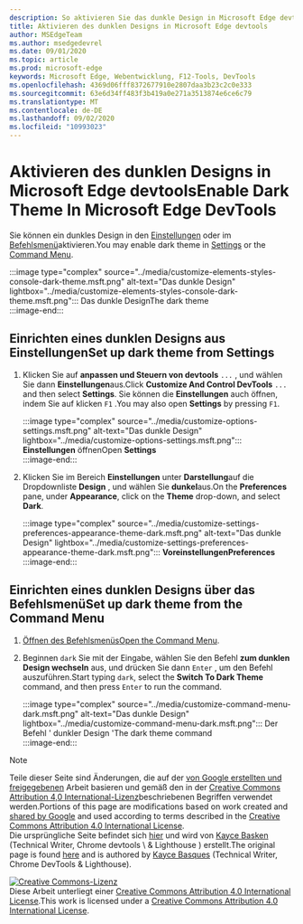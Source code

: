 ```yaml
---
description: So aktivieren Sie das dunkle Design in Microsoft Edge devtools
title: Aktivieren des dunklen Designs in Microsoft Edge devtools
author: MSEdgeTeam
ms.author: msedgedevrel
ms.date: 09/01/2020
ms.topic: article
ms.prod: microsoft-edge
keywords: Microsoft Edge, Webentwicklung, F12-Tools, DevTools
ms.openlocfilehash: 4369d06fff8372677910e2807daa3b23c2c0e333
ms.sourcegitcommit: 63e6d34ff483f3b419a0e271a3513874e6ce6c79
ms.translationtype: MT
ms.contentlocale: de-DE
ms.lasthandoff: 09/02/2020
ms.locfileid: "10993023"
---
```

<!-- Copyright Kayce Basques 

   Licensed under the Apache License, Version 2.0 (the "License");
   you may not use this file except in compliance with the License.
   You may obtain a copy of the License at

       https://www.apache.org/licenses/LICENSE-2.0

   Unless required by applicable law or agreed to in writing, software
   distributed under the License is distributed on an "AS IS" BASIS,
   WITHOUT WARRANTIES OR CONDITIONS OF ANY KIND, either express or implied.
   See the License for the specific language governing permissions and
   limitations under the License.  -->





# <span data-ttu-id="3a716-104">Aktivieren des dunklen Designs in Microsoft Edge devtools</span><span class="sxs-lookup"><span data-stu-id="3a716-104">Enable Dark Theme In Microsoft Edge DevTools</span></span>   

  

<span data-ttu-id="3a716-105">Sie können ein dunkles Design in den [Einstellungen](#set-up-dark-theme-from-settings) oder im [Befehlsmenü](#set-up-dark-theme-from-the-command-menu)aktivieren.</span><span class="sxs-lookup"><span data-stu-id="3a716-105">You may enable dark theme in [Settings](#set-up-dark-theme-from-settings) or the [Command Menu](#set-up-dark-theme-from-the-command-menu).</span></span>  

:::image type="complex" source="../media/customize-elements-styles-console-dark-theme.msft.png" alt-text="Das dunkle Design" lightbox="../media/customize-elements-styles-console-dark-theme.msft.png":::
   <span data-ttu-id="3a716-107">Das dunkle Design</span><span class="sxs-lookup"><span data-stu-id="3a716-107">The dark theme</span></span>  
:::image-end:::  

## <span data-ttu-id="3a716-108">Einrichten eines dunklen Designs aus Einstellungen</span><span class="sxs-lookup"><span data-stu-id="3a716-108">Set up dark theme from Settings</span></span>   

1.  <span data-ttu-id="3a716-109">Klicken Sie auf **anpassen und Steuern von devtools** `...` , und wählen Sie dann **Einstellungen**aus.</span><span class="sxs-lookup"><span data-stu-id="3a716-109">Click **Customize And Control DevTools** `...` and then select **Settings**.</span></span>  <span data-ttu-id="3a716-110">Sie können die **Einstellungen** auch öffnen, indem Sie auf klicken `F1` .</span><span class="sxs-lookup"><span data-stu-id="3a716-110">You may also open **Settings** by pressing `F1`.</span></span>  
    
    :::image type="complex" source="../media/customize-options-settings.msft.png" alt-text="Das dunkle Design" lightbox="../media/customize-options-settings.msft.png":::
       <span data-ttu-id="3a716-112">**Einstellungen** öffnen</span><span class="sxs-lookup"><span data-stu-id="3a716-112">Open **Settings**</span></span>  
    :::image-end:::  

1.  <span data-ttu-id="3a716-113">Klicken Sie im Bereich **Einstellungen** unter **Darstellung**auf die Dropdownliste **Design** , und wählen Sie **dunkel**aus.</span><span class="sxs-lookup"><span data-stu-id="3a716-113">On the **Preferences** pane,  under **Appearance**, click on the **Theme** drop-down, and select **Dark**.</span></span>  
    
    :::image type="complex" source="../media/customize-settings-preferences-appearance-theme-dark.msft.png" alt-text="Das dunkle Design" lightbox="../media/customize-settings-preferences-appearance-theme-dark.msft.png":::
       **<span data-ttu-id="3a716-115">Voreinstellungen</span><span class="sxs-lookup"><span data-stu-id="3a716-115">Preferences</span></span>**  
    :::image-end:::  

## <span data-ttu-id="3a716-116">Einrichten eines dunklen Designs über das Befehlsmenü</span><span class="sxs-lookup"><span data-stu-id="3a716-116">Set up dark theme from the Command Menu</span></span>   

1.  <span data-ttu-id="3a716-117">[Öffnen des Befehlsmenüs][DevtoolsCommandMenu]</span><span class="sxs-lookup"><span data-stu-id="3a716-117">[Open the Command Menu][DevtoolsCommandMenu].</span></span>  
1.  <span data-ttu-id="3a716-118">Beginnen `dark` Sie mit der Eingabe, wählen Sie den Befehl **zum dunklen Design wechseln** aus, und drücken Sie dann `Enter` , um den Befehl auszuführen.</span><span class="sxs-lookup"><span data-stu-id="3a716-118">Start typing `dark`, select the **Switch To Dark Theme** command, and then press `Enter` to run the command.</span></span>  
    
    :::image type="complex" source="../media/customize-command-menu-dark.msft.png" alt-text="Das dunkle Design" lightbox="../media/customize-command-menu-dark.msft.png":::
       <span data-ttu-id="3a716-120">Der Befehl ' dunkler Design '</span><span class="sxs-lookup"><span data-stu-id="3a716-120">The dark theme command</span></span>  
    :::image-end:::  
    
<!--  
   


-->  

<!-- links -->  

[DevtoolsCommandMenu]: ../command-menu/index.md "Befehlsmenü | Microsoft docs"  

> [!NOTE]
> <span data-ttu-id="3a716-122">Teile dieser Seite sind Änderungen, die auf der [von Google erstellten und freigegebenen][GoogleSitePolicies] Arbeit basieren und gemäß den in der [Creative Commons Attribution 4,0 International-Lizenz][CCA4IL]beschriebenen Begriffen verwendet werden.</span><span class="sxs-lookup"><span data-stu-id="3a716-122">Portions of this page are modifications based on work created and [shared by Google][GoogleSitePolicies] and used according to terms described in the [Creative Commons Attribution 4.0 International License][CCA4IL].</span></span>  
> <span data-ttu-id="3a716-123">Die ursprüngliche Seite befindet sich [hier](https://developers.google.com/web/tools/chrome-devtools/customize/dark-theme) und wird von [Kayce Basken][KayceBasques] (Technical Writer, Chrome devtools \ & Lighthouse \) erstellt.</span><span class="sxs-lookup"><span data-stu-id="3a716-123">The original page is found [here](https://developers.google.com/web/tools/chrome-devtools/customize/dark-theme) and is authored by [Kayce Basques][KayceBasques] \(Technical Writer, Chrome DevTools \& Lighthouse\).</span></span>  

[![Creative Commons-Lizenz][CCby4Image]][CCA4IL]  
<span data-ttu-id="3a716-125">Diese Arbeit unterliegt einer [Creative Commons Attribution 4.0 International License][CCA4IL].</span><span class="sxs-lookup"><span data-stu-id="3a716-125">This work is licensed under a [Creative Commons Attribution 4.0 International License][CCA4IL].</span></span>  

[CCA4IL]: https://creativecommons.org/licenses/by/4.0  
[CCby4Image]: https://i.creativecommons.org/l/by/4.0/88x31.png  
[GoogleSitePolicies]: https://developers.google.com/terms/site-policies  
[KayceBasques]: https://developers.google.com/web/resources/contributors/kaycebasques  
